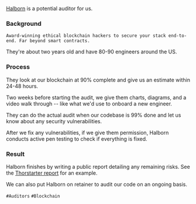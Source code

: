 [Halborn](https://halborn.com/) is a potential auditor for us.

### Background

`Award-winning ethical blockchain hackers to secure your stack end-to-end. Far beyond smart contracts.`

They're about two years old and have 80-90 engineers around the US.

### Process

They look at our blockchain at 90% complete and give us an estimate within 24-48 hours.

Two weeks before starting the audit, we give them charts, diagrams, and a video walk through -- like what we'd use to onboard a new engineer.

They can do the actual audit when our codebase is 99% done and let us know about any security vulnerabilities.

After we fix any vulnerabilities, if we give them permission, Halborn conducts active pen testing to check if everything is fixed.

### Result

Halborn finishes by writing a public report detailing any remaining risks. See the [Thorstarter report](https://github.com/HalbornSecurity/PublicReports/blob/master/Solidity%20Smart%20Contract%20Audits/Thorstarter_Governance_Smart_Contract_Security_Audit_Report_Halborn_v1_1.pdf) for an example.

We can also put Halborn on retainer to audit our code on an ongoing basis.

`#Auditors` `#Blockchain`
